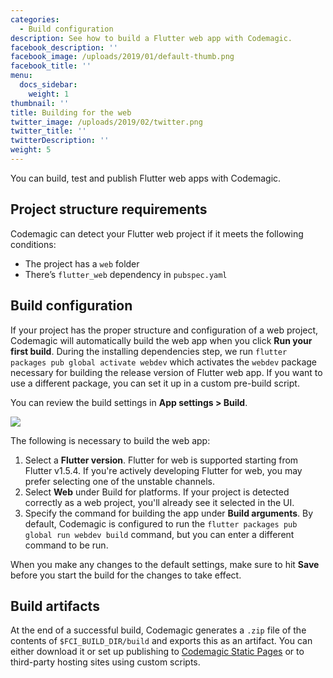 ```yaml
---
categories:
  - Build configuration
description: See how to build a Flutter web app with Codemagic.
facebook_description: ''
facebook_image: /uploads/2019/01/default-thumb.png
facebook_title: ''
menu:
  docs_sidebar:
    weight: 1
thumbnail: ''
title: Building for the web
twitter_image: /uploads/2019/02/twitter.png
twitter_title: ''
twitterDescription: ''
weight: 5
---
```


You can build, test and publish Flutter web apps with Codemagic.

## Project structure requirements

Codemagic can detect your Flutter web project if it meets the following conditions:

- The project has a `web` folder
- There’s `flutter_web` dependency in `pubspec.yaml`

## Build configuration

If your project has the proper structure and configuration of a web project, Codemagic will automatically build the web app when you click **Run your first build**. During the installing dependencies step, we run `flutter packages pub global activate webdev` which activates the `webdev` package necessary for building the release version of Flutter web app. If you want to use a different package, you can set it up in a custom pre-build script.

You can review the build settings in **App settings > Build**.

![](/uploads/2019/05/build_settings.PNG)

The following is necessary to build the web app:

1. Select a **Flutter version**. Flutter for web is supported starting from Flutter v1.5.4. If you're actively developing Flutter for web, you may prefer selecting one of the unstable channels.
2. Select **Web** under Build for platforms. If your project is detected correctly as a web project, you'll already see it selected in the UI.
3. Specify the command for building the app under **Build arguments**. By default, Codemagic is configured to run the `flutter packages pub global run webdev build` command, but you can enter a different command to be run.

When you make any changes to the default settings, make sure to hit **Save** before you start the build for the changes to take effect.

## Build artifacts

At the end of a successful build, Codemagic generates a `.zip` file of the contents of `$FCI_BUILD_DIR/build` and exports this as an artifact. You can either download it or set up publishing to [Codemagic Static Pages](https://docs.codemagic.io/publishing/publishing-to-codemagic-static-pages/) or to third-party hosting sites using custom scripts.
